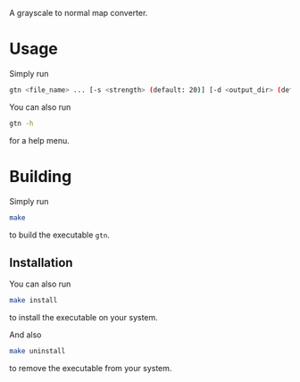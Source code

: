 A grayscale to normal map converter.

# Usage

Simply run

```bash
gtn <file_name> ... [-s <strength> (default: 20)] [-d <output_dir> (default: ./)]
```

You can also run

```bash
gtn -h
```

for a help menu.

# Building

Simply run

```bash
make
```

to build the executable `gtn`.

## Installation

You can also run

```bash
make install
```

to install the executable on your system.

And also

```bash
make uninstall
```

to remove the executable from your system.
